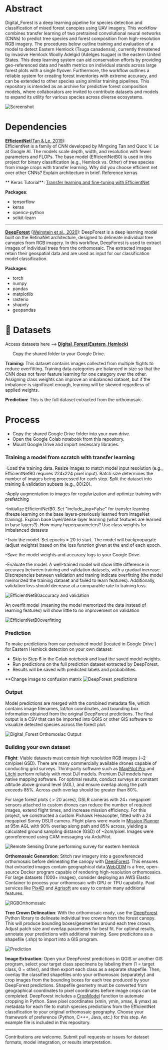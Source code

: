 # Abstract

Digital_Forest is a deep learning pipeline for species detection and classification of mixed forest canopies using UAV imagery. This workflow combines transfer learning of two pretrained convolutional neural networks (CNNs) to predict tree species and forest composition from high-resolution RGB imagery. The procedures below outline training and evaluation of a model to detect Eastern Hemlock (Tsuga canadensis), currently threatened by invasive Hemlock Woolly Adelgid (Adelges tsugae) in the eastern United States. This deep learning system can aid conservation efforts by providing geo-referenced data and health metrics on individual stands across large forest plots with a single flyover. Furthermore, the workflow outlines a reliable system for creating forest inventories with extreme accuracy, and can be extended to other species using similar training pipelines. This repository is intended as an archive for predictive forest composition models, where collaborators are invited to contribute datasets and models to expand its utility for various species across diverse ecosystems.


![Screenshot](images/Screenshot%202025-06-05%20095418.png)

# Dependencies

**[EfficientNet](https://github.com/tensorflow/tpu/tree/master/models/official/efficientnet)**([Tan & Le, 2019](https://arxiv.org/abs/1905.11946)):  
  EfficientNet is a family of CNN developed by Mingxing Tan and Quoc V. Le at Google AI. The models scale depth, width, and resolution with fewer parameters and FLOPs. The base model (EfficientNetB0) is used in this project for binary classification (e.g., Hemlock vs. Other) of tree species from image crops with transfer learning. Why did you choose efficient net over other CNNs? Explain architecture in brief. Reference kerras

** Keras Tutorial**: [Transfer learning and fine-tuning with EfficientNet](https://keras.io/examples/vision/image_classification_efficientnet_fine_tuning/)

**Packages**:
- tensorflow
- keras
- opencv-python
- scikit-learn

---

**[DeepForest](https://github.com/weecology/DeepForest)** ([Weinstein et al., 2020](https://doi.org/10.1038/s41597-020-0449-9)):  DeepForest is a deep learning model built on the RetinaNet architecture, designed to delineate individual tree canopies from RGB imagery. In this workflow, DeepForest is used to extract images of individual trees from the orthomosaic. The extracted images retain their geospatial data and are used as input for our classification model classification.

**Packages**:
- torch
- numpy
- pandas
- matplotlib
- rasterio
- shapely
- geopandas

# 📁 Datasets

Access datasets here --> [**Digital_Forest(Eastern_Hemlock)**](https://drive.google.com/drive/folders/1v7P8ayvgNeTtqQJLFxYiCn26fgUE1_lM)

&nbsp; &nbsp; &nbsp; Copy the shared folder to your Google Drive. 

**Training:** This dataset contains images collected from multiple flights to reduce overfitting. Training data categories are balanced in size so that the CNN does not favor feature learning for one category over the other. Assigning class weights can improve an imbalanced dataset, but if the imbalance is significant enough, learning will be skewed regardless of applied weights. 
   
**Prediction:** This is the full dataset extracted from the orthomosaic.

# Process

- Copy the shared Google Drive folder into your own drive.
- Open the Google Colab notebook from this repository.
- Mount Google Drive and import necessary libraries.

### Training a model from scratch with transfer learning

-Load the training data. Resize images to match model input resolution (e.g., EfficientNetB0 requires 224x224 pixel input). Batch size determines the number of images being processed for each step. Split the dataset into training & validation subsets (e.g., 80/20). 

-Apply augmentation to images for regularization and optimize training with prefetching

-Initialize EfficientNetB0. Set "include_top=False" for transfer learning (freeze learning on the base layers-previously learned from ImageNet training). Explain base layer/dense layer learning (what features are learned in base layers?). How many hyperparameters? Use class weights for imbalanced datasets 

-Train the model. Set epochs = 20 to start. The model will backpropagate (adjust weights) based on the loss function given at the end of each epoch. 

-Save the model weights and accuracy logs to your Google Drive.

-Evaluate the model. A well-trained model will show little difference in accuracy between training and validation datasets, with a gradual increase. Discrepencies between validation and traning indicate overfitting (the model memorized the training dataset and failed to learn features).  Additionally, validation loss should decrease at a comparable rate to training loss.

![EfficientNetB0accuracy and validation](images/Screenshot%202025-05-30%20151302.png)

An overfit model (meaning the model memorized the data instead of learning features) will show little to no improvement on validation

![EfficientNetB0overfitting](images/Screenshot%202025-05-02%20165740.png)


### Prediction
To make predictions from our pretrained model (located in Google Drive ) for Eastern Hemlock detection on your own dataset:

- Skip to Step 6 in the Colab notebook and load the saved model weights.
- Run predictions on the full prediction dataset extracted by DeepForest.
- Results will be saved with predicted labels and probabilities.

**Change image to confusion matrix
![DeepForest_predictions](images/Screenshot%202025-06-12%20153259.png)
  
### Output
Model predictions are merged with the combined metadata file, which contains image filenames, lat/lon coordinates, and bounding box information obtained from the original DeepForest predictions. The final output is a CSV that can be imported into QGIS or other GIS software to visualize detected species across the forest plot.

![Digital_Forest Orthomosiac Output](images/Screenshot%202025-05-19%20172129.png)

### Building your own dataset

**Flight**: Viable datasets must contain high resolution RGB images (~2 cm/pixel GSD). There are many commercially available drones capable of conducting grid surveys. Third-party software such as [MapPilot Pro](https://www.dronesmadeeasy.com/map-pilot-pro-s/207.htm) and [Litchi](https://flylitchi.com/) perform reliably with most DJI models. Premium DJI models have native mapping software. For optimal results, conduct surveys at constant altitude above ground level (AGL), and ensure overlap along the path exceeds 85%. Across-path overlap should be greater than 80%.

For large forest plots ( > 20 acres), DSLR cameras with 24+ megapixel sensors attached to custom drones can reduce the number of required images, extend flight times, and increase mission efficiency. For this project, we constructed a custom Pixhawk Hexacopter, fitted with a 24 megapixel Sonny DSLR camera. Flight plans were made in [Mission Planner](https://ardupilot.org/planner/) at 95m AGL with 90% overlap along path and 85% across, yielding a calculated ground sampling distance (GSD) of ~2cm/pixel. Images were georeferenced using CAM messaging via ArduPilot. 

![Remote Sensing Drone performing survey for eastern hemlock](images/DJI_0231.jpg)

**Orthomosaic Generation**: Stitch raw imagery into a georeferenced orthomosaic before delineating the canopy with [DeepForest](https://github.com/weecology/DeepForest). This ensures that extracted images contain geographical data.[WebODM](https://www.opendronemap.org/webodm/) is a free, open-source Docker program capable of rendering high-resolution orthomosaics. For large datasets (1000+ images), consider deploying an AWS Elastic Container to process your orthomosaic with GPU or TPU capability. Paid services like [Pix4D](https://www.pix4d.com/) and [Agrisoft](https://www.agrisoftllc.com/) are easy to contain many additional features.

![RGBOrthomosaic](images/Screenshot%202025-05-15%20104932.png)

**Tree Crown Delineation**: With the orthomosaic ready, use the [DeepForest](https://github.com/weecology/DeepForest) Python library to delineate individual tree crowns from the forest canopy. This will produce bounding boxes/geometries around each tree crown. Adjust patch size and overlap parameters for best fit. For optimal results, annotate your predictions with additional training. Save predicitons as a shapefile (.shp) to import into a GIS program.

![Prediction](images/Screenshot%202025-06-12%20153324.png)

**Image Extraction**:  Open your DeepForest predictions in QGIS or another GIS program, select your target class specimens by labeling them (1 = target class, 0 = other), and then export each class as a separate shapefile. Then, overlay the classified shapefiles onto your orthomosaic (separately) and crop images from the bounding boxes for each tree produced by your DeepForest predictions. Shapefile geometry must be converted from geographical coordinates to pixel coordinates before image crops can be completed. DeepForest includes a [CropModel](https://deepforest.readthedocs.io/en/latest/user_guide/03_cropmodels.html) function to automate cropping in Python. Save pixel coordinates (xmin, ymin, xmax, & ymax) as metadata for each file to match species predictions from the EfficientNet classification to your original orthomosaic geography. Choose your framework of preference (Python, C+++, Java, etc.) for this step. An example file is included in this repository. 

---

Contributions are welcome. Submit pull requests or issues for dataset formats, model integration, or results interpretation.
